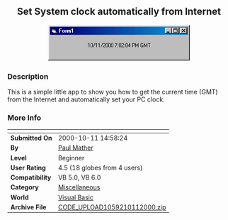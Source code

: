 ﻿<div align="center">

## Set System clock automatically from Internet

<img src="PIC20001011153373899.gif">
</div>

### Description

This is a simple little app to show you how to get the current time (GMT) from the Internet and automatically set your PC clock.
 
### More Info
 


<span>             |<span>
---                |---
**Submitted On**   |2000-10-11 14:58:24
**By**             |[Paul Mather](https://github.com/Planet-Source-Code/PSCIndex/blob/master/ByAuthor/paul-mather.md)
**Level**          |Beginner
**User Rating**    |4.5 (18 globes from 4 users)
**Compatibility**  |VB 5\.0, VB 6\.0
**Category**       |[Miscellaneous](https://github.com/Planet-Source-Code/PSCIndex/blob/master/ByCategory/miscellaneous__1-1.md)
**World**          |[Visual Basic](https://github.com/Planet-Source-Code/PSCIndex/blob/master/ByWorld/visual-basic.md)
**Archive File**   |[CODE\_UPLOAD1059210112000\.zip](https://github.com/Planet-Source-Code/paul-mather-set-system-clock-automatically-from-internet__1-12008/archive/master.zip)








